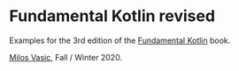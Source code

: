 # Fundamental Kotlin revised
Examples for the 3rd edition of the  [Fundamental Kotlin](http://www.fundamental-kotlin.com/) book.

[Milos Vasic](http://www.milosvasic.net/), Fall / Winter 2020.
